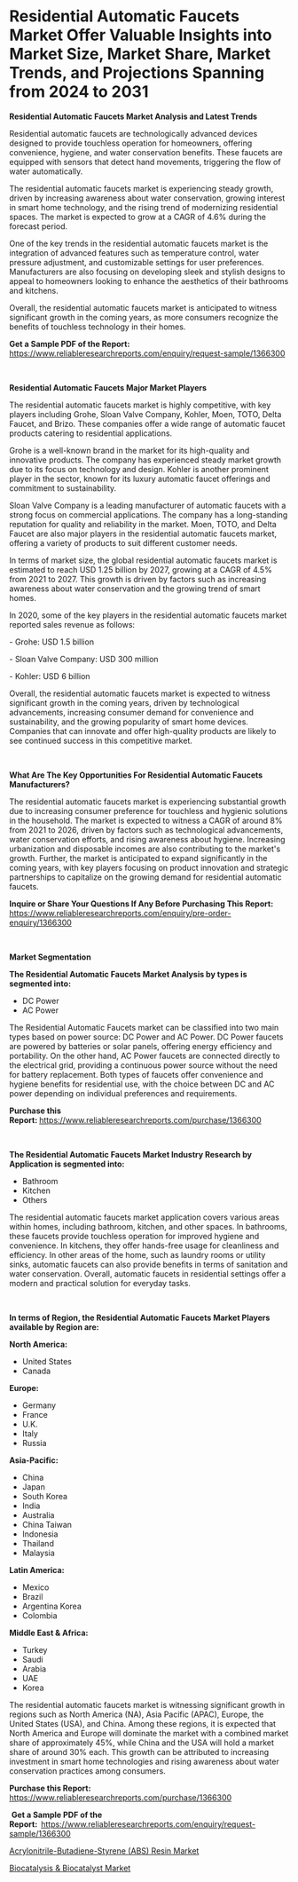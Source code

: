 <p><h1>Residential Automatic Faucets Market Offer Valuable Insights into Market Size, Market Share, Market Trends, and Projections Spanning from 2024 to 2031</h1></p><p><strong>Residential Automatic Faucets Market Analysis and Latest Trends</strong></p>
<p><p>Residential automatic faucets are technologically advanced devices designed to provide touchless operation for homeowners, offering convenience, hygiene, and water conservation benefits. These faucets are equipped with sensors that detect hand movements, triggering the flow of water automatically.</p><p>The residential automatic faucets market is experiencing steady growth, driven by increasing awareness about water conservation, growing interest in smart home technology, and the rising trend of modernizing residential spaces. The market is expected to grow at a CAGR of 4.6% during the forecast period.</p><p>One of the key trends in the residential automatic faucets market is the integration of advanced features such as temperature control, water pressure adjustment, and customizable settings for user preferences. Manufacturers are also focusing on developing sleek and stylish designs to appeal to homeowners looking to enhance the aesthetics of their bathrooms and kitchens.</p><p>Overall, the residential automatic faucets market is anticipated to witness significant growth in the coming years, as more consumers recognize the benefits of touchless technology in their homes.</p></p>
<p><strong>Get a Sample PDF of the Report:&nbsp;</strong> <a href="https://www.reliableresearchreports.com/enquiry/request-sample/1366300">https://www.reliableresearchreports.com/enquiry/request-sample/1366300</a></p>
<p>&nbsp;</p>
<p><strong>Residential Automatic Faucets Major Market Players</strong></p>
<p><p>The residential automatic faucets market is highly competitive, with key players including Grohe, Sloan Valve Company, Kohler, Moen, TOTO, Delta Faucet, and Brizo. These companies offer a wide range of automatic faucet products catering to residential applications.</p><p>Grohe is a well-known brand in the market for its high-quality and innovative products. The company has experienced steady market growth due to its focus on technology and design. Kohler is another prominent player in the sector, known for its luxury automatic faucet offerings and commitment to sustainability.</p><p>Sloan Valve Company is a leading manufacturer of automatic faucets with a strong focus on commercial applications. The company has a long-standing reputation for quality and reliability in the market. Moen, TOTO, and Delta Faucet are also major players in the residential automatic faucets market, offering a variety of products to suit different customer needs.</p><p>In terms of market size, the global residential automatic faucets market is estimated to reach USD 1.25 billion by 2027, growing at a CAGR of 4.5% from 2021 to 2027. This growth is driven by factors such as increasing awareness about water conservation and the growing trend of smart homes.</p><p>In 2020, some of the key players in the residential automatic faucets market reported sales revenue as follows:</p><p>- Grohe: USD 1.5 billion</p><p>- Sloan Valve Company: USD 300 million</p><p>- Kohler: USD 6 billion</p><p>Overall, the residential automatic faucets market is expected to witness significant growth in the coming years, driven by technological advancements, increasing consumer demand for convenience and sustainability, and the growing popularity of smart home devices. Companies that can innovate and offer high-quality products are likely to see continued success in this competitive market.</p></p>
<p>&nbsp;</p>
<p><strong>What Are The Key Opportunities For Residential Automatic Faucets Manufacturers?</strong></p>
<p><p>The residential automatic faucets market is experiencing substantial growth due to increasing consumer preference for touchless and hygienic solutions in the household. The market is expected to witness a CAGR of around 8% from 2021 to 2026, driven by factors such as technological advancements, water conservation efforts, and rising awareness about hygiene. Increasing urbanization and disposable incomes are also contributing to the market's growth. Further, the market is anticipated to expand significantly in the coming years, with key players focusing on product innovation and strategic partnerships to capitalize on the growing demand for residential automatic faucets.</p></p>
<p><strong>Inquire or Share Your Questions If Any Before Purchasing This Report:</strong> <a href="https://www.reliableresearchreports.com/enquiry/pre-order-enquiry/1366300">https://www.reliableresearchreports.com/enquiry/pre-order-enquiry/1366300</a></p>
<p>&nbsp;</p>
<p><strong>Market Segmentation</strong></p>
<p><strong>The Residential Automatic Faucets Market Analysis by types is segmented into:</strong></p>
<p><ul><li>DC Power</li><li>AC Power</li></ul></p>
<p><p>The Residential Automatic Faucets market can be classified into two main types based on power source: DC Power and AC Power. DC Power faucets are powered by batteries or solar panels, offering energy efficiency and portability. On the other hand, AC Power faucets are connected directly to the electrical grid, providing a continuous power source without the need for battery replacement. Both types of faucets offer convenience and hygiene benefits for residential use, with the choice between DC and AC power depending on individual preferences and requirements.</p></p>
<p><strong>Purchase this Report:&nbsp;</strong><a href="https://www.reliableresearchreports.com/purchase/1366300">https://www.reliableresearchreports.com/purchase/1366300</a></p>
<p>&nbsp;</p>
<p><strong>The Residential Automatic Faucets Market Industry Research by Application is segmented into:</strong></p>
<p><ul><li>Bathroom</li><li>Kitchen</li><li>Others</li></ul></p>
<p><p>The residential automatic faucets market application covers various areas within homes, including bathroom, kitchen, and other spaces. In bathrooms, these faucets provide touchless operation for improved hygiene and convenience. In kitchens, they offer hands-free usage for cleanliness and efficiency. In other areas of the home, such as laundry rooms or utility sinks, automatic faucets can also provide benefits in terms of sanitation and water conservation. Overall, automatic faucets in residential settings offer a modern and practical solution for everyday tasks.</p></p>
<p>&nbsp;</p>
<p><strong>In terms of Region, the Residential Automatic Faucets Market Players available by Region are:</strong></p>
<p>
    <p> <strong> North America: </strong>
        <ul>
            <li>United States</li>
            <li>Canada</li>
        </ul>
        </p> 
    <p> <strong> Europe: </strong>
        <ul>
            <li>Germany</li>
            <li>France</li>
            <li>U.K.</li>
            <li>Italy</li>
            <li>Russia</li>
        </ul>
        </p> 
    <p> <strong> Asia-Pacific: </strong>
        <ul>
            <li>China</li>
            <li>Japan</li>
            <li>South Korea</li>
            <li>India</li>
            <li>Australia</li>
            <li>China Taiwan</li>
            <li>Indonesia</li>
            <li>Thailand</li>
            <li>Malaysia</li>
        </ul>
        </p> 
    <p> <strong> Latin America: </strong>
        <ul>
            <li>Mexico</li>
            <li>Brazil</li>
            <li>Argentina Korea</li>
            <li>Colombia</li>
        </ul>
        </p> 
    <p> <strong> Middle East & Africa: </strong>
        <ul>
            <li>Turkey</li>
            <li>Saudi</li>
            <li>Arabia</li>
            <li>UAE</li>
            <li>Korea</li>
        </ul>
    </p>
    </p>
<p><p>The residential automatic faucets market is witnessing significant growth in regions such as North America (NA), Asia Pacific (APAC), Europe, the United States (USA), and China. Among these regions, it is expected that North America and Europe will dominate the market with a combined market share of approximately 45%, while China and the USA will hold a market share of around 30% each. This growth can be attributed to increasing investment in smart home technologies and rising awareness about water conservation practices among consumers.</p></p>
<p><strong>Purchase this Report: </strong><a href="https://www.reliableresearchreports.com/purchase/1366300">https://www.reliableresearchreports.com/purchase/1366300</a></p>
<p>&nbsp;<strong>Get a Sample PDF of the Report:&nbsp;&nbsp;</strong><a href="https://www.reliableresearchreports.com/enquiry/request-sample/1366300">https://www.reliableresearchreports.com/enquiry/request-sample/1366300</a></p>
<p><strong></strong></p>
<p><p><a href="https://github.com/gdfhhhj/Market-Research-Report-List-3/blob/main/acrylonitrile-butadiene-styrene-abs-resin-market.md">Acrylonitrile-Butadiene-Styrene (ABS) Resin Market</a></p><p><a href="https://github.com/julyju69/Market-Research-Report-List-1/blob/main/biocatalysis-biocatalyst-market.md">Biocatalysis & Biocatalyst Market</a></p></p>